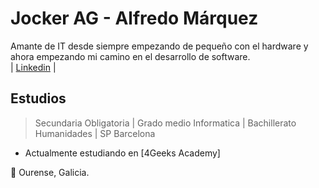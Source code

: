 

<!--
**JockerAG/JockerAG** is a ✨ _special_ ✨ repository because its `README.md` (this file) appears on your GitHub profile.

Here are some ideas to get you started:

- 🔭 I’m currently working on ...
- 🌱 I’m currently learning ...
- 👯 I’m looking to collaborate on ...
- 🤔 I’m looking for help with ...
- 💬 Ask me about ...
- 📫 How to reach me: ...
- 😄 Pronouns: ...
- ⚡ Fun fact: ...
-->
# Jocker AG - Alfredo Márquez

Amante de IT desde siempre empezando de pequeño con el hardware y ahora empezando mi camino en el desarrollo de software. <br>
| [Linkedin](https://www.linkedin.com/in/alfredo-m%C3%A1rquez-g%C3%A1ndara-33968014b/) |

## Estudios 

> Secundaria Obligatoria | Grado medio Informatica | Bachillerato Humanidades | SP Barcelona

- Actualmente estudiando en [4Geeks Academy] 

🏡 Ourense, Galicia.


